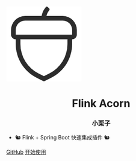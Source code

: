 ![logo](assets/images/logo.png)

<h1 align="center" style="font-weight: bold">
    Flink Acorn
</h1>
<h3 align="center" style="font-weight: bold">
    小栗子
</h3>

- 🐿️ Flink + Spring Boot 快速集成插件 🐿️

<div class="buttons">
  <a href="https://github.com/ispong/flink-acorn/" target="_blank"><span>GitHub</span></a>
  <a href="#/README"><span>开始使用</span></a>
</div>
